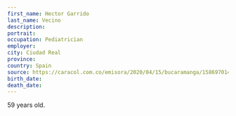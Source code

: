 ```yaml
---
first_name: Hector Garrido
last_name: Vecino
description: 
portrait: 
occupation: Pediatrician
employer: 
city: Ciudad Real
province: 
country: Spain
source: https://caracol.com.co/emisora/2020/04/15/bucaramanga/1586970147_093633.html
birth_date: 
death_date: 
---
```


59 years old.